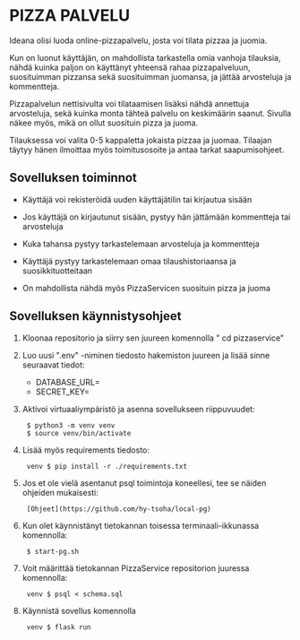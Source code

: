 # PIZZA PALVELU

Ideana olisi luoda online-pizzapalvelu, josta voi tilata pizzaa ja juomia.
 
Kun on luonut käyttäjän, on mahdollista tarkastella omia vanhoja tilauksia, nähdä kuinka paljon on käyttänyt yhteensä rahaa pizzapalveluun,
suosituimman pizzansa sekä suosituimman juomansa, ja jättää arvosteluja ja kommentteja.

Pizzapalvelun nettisivulta voi tilataamisen lisäksi nähdä annettuja arvosteluja, sekä kuinka monta tähteä palvelu on keskimäärin saanut.
Sivulla näkee myös, mikä on ollut suosituin pizza ja juoma.

Tilauksessa voi valita 0-5 kappaletta jokaista pizzaa ja juomaa. Tilaajan täytyy hänen ilmoittaa myös toimitusosoite ja antaa tarkat saapumisohjeet.


## Sovelluksen toiminnot

- Käyttäjä voi rekisteröidä uuden käyttäjätilin tai kirjautua sisään

- Jos käyttäjä on kirjautunut sisään, pystyy hän jättämään kommentteja tai arvosteluja

- Kuka tahansa pystyy tarkastelemaan arvosteluja ja kommentteja

- Käyttäjä pystyy tarkastelemaan omaa tilaushistoriaansa ja suosikkituotteitaan

- On mahdollista nähdä myös PizzaServicen suosituin pizza ja juoma


## Sovelluksen käynnistysohjeet

1. Kloonaa repositorio ja siirry sen juureen komennolla " cd pizzaservice"

2. Luo uusi ".env" -niminen tiedosto hakemiston juureen ja lisää sinne seuraavat tiedot:

    - DATABASE_URL= <tietokannan-paikallinen-osoite>
    - SECRET_KEY= <salainen-avain>


3. Aktivoi virtuaaliympäristö ja asenna sovellukseen riippuvuudet:

        $ python3 -m venv venv
        $ source venv/bin/activate

4. Lisää myös requirements tiedosto:
        
        venv $ pip install -r ./requirements.txt

4. Jos et ole vielä asentanut psql toimintoja koneellesi, tee se näiden ohjeiden mukaisesti:

        [Ohjeet](https://github.com/hy-tsoha/local-pg)

5. Kun olet käynnistänyt tietokannan toisessa terminaali-ikkunassa komennolla:

        $ start-pg.sh

6. Voit määrittää tietokannan PizzaService repositorion juuressa komennolla:

        venv $ psql < schema.sql

5. Käynnistä sovellus komennolla

        venv $ flask run